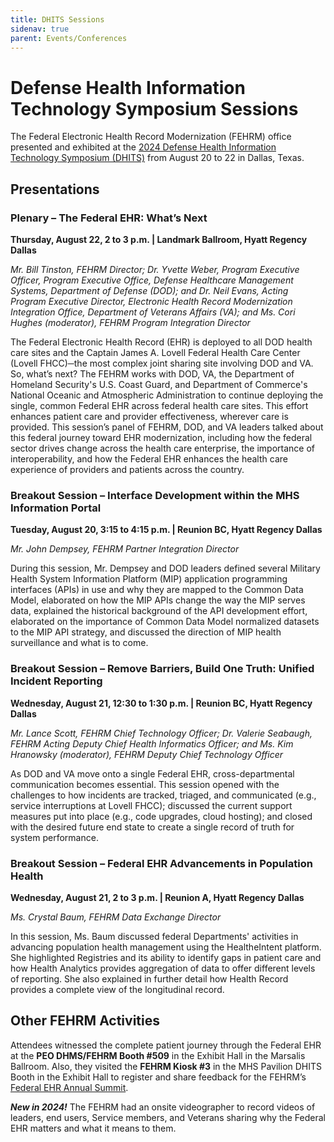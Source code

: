 ```yaml
---
title: DHITS Sessions
sidenav: true
parent: Events/Conferences
---
```

# Defense Health Information Technology Symposium Sessions

The Federal Electronic Health Record Modernization (FEHRM) office presented and exhibited at the [2024 Defense Health Information Technology Symposium (DHITS)](https://www.dhadhits.com/event/37324254-fd27-44d2-a2f2-eac3bc6304e6/summary) from August 20 to 22 in Dallas, Texas.

## Presentations

### Plenary – The Federal EHR: What’s Next

**Thursday, August 22, 2 to 3 p.m. | Landmark Ballroom, Hyatt Regency Dallas**

_Mr. Bill Tinston, FEHRM Director; Dr. Yvette Weber, Program Executive Officer, Program Executive Office, Defense Healthcare Management Systems, Department of Defense (DOD); and Dr. Neil Evans, Acting Program Executive Director, Electronic Health Record Modernization Integration Office, Department of Veterans Affairs (VA); and Ms. Cori Hughes (moderator), FEHRM Program Integration Director_

The Federal Electronic Health Record (EHR) is deployed to all DOD health care sites and the Captain James A. Lovell Federal Health Care Center (Lovell FHCC)─the most complex joint sharing site involving DOD and VA. So, what’s next? The FEHRM works with DOD, VA, the Department of Homeland Security's U.S. Coast Guard, and Department of Commerce's National Oceanic and Atmospheric Administration to continue deploying the single, common Federal EHR across federal health care sites. This effort enhances patient care and provider effectiveness, wherever care is provided. This session’s panel of FEHRM, DOD, and VA leaders talked about this federal journey toward EHR modernization, including how the federal sector drives change across the health care enterprise, the importance of interoperability, and how the Federal EHR enhances the health care experience of providers and patients across the country.

### Breakout Session – Interface Development within the MHS Information Portal

**Tuesday, August 20, 3:15 to 4:15 p.m. | Reunion BC, Hyatt Regency Dallas**

_Mr. John Dempsey, FEHRM Partner Integration Director_

During this session, Mr. Dempsey and DOD leaders defined several Military Health System Information Platform (MIP) application programming interfaces (APIs) in use and why they are mapped to the Common Data Model, elaborated on how the MIP APIs change the way the MIP serves data, explained the historical background of the API development effort, elaborated on the importance of Common Data Model normalized datasets to the MIP API strategy, and discussed the direction of MIP health surveillance and what is to come.

### Breakout Session – Remove Barriers, Build One Truth: Unified Incident Reporting

**Wednesday, August 21, 12:30 to 1:30 p.m. | Reunion BC, Hyatt Regency Dallas**

_Mr. Lance Scott, FEHRM Chief Technology Officer; Dr. Valerie Seabaugh, FEHRM Acting Deputy Chief Health Informatics Officer; and Ms. Kim Hranowsky (moderator), FEHRM Deputy Chief Technology Officer_

As DOD and VA move onto a single Federal EHR, cross-departmental communication becomes essential. This session opened with the challenges to how incidents are tracked, triaged, and communicated (e.g., service interruptions at Lovell FHCC); discussed the current support measures put into place (e.g., code upgrades, cloud hosting); and closed with the desired future end state to create a single record of truth for system performance.

### Breakout Session – Federal EHR Advancements in Population Health

**Wednesday, August 21, 2 to 3 p.m. | Reunion A, Hyatt Regency Dallas**

_Ms. Crystal Baum, FEHRM Data Exchange Director_ 

In this session, Ms. Baum discussed federal Departments' activities in advancing population health management using the HealtheIntent platform. She highlighted Registries and its ability to identify gaps in patient care and how Health Analytics provides aggregation of data to offer different levels of reporting. She also explained in further detail how Health Record provides a complete view of the longitudinal record.

## Other FEHRM Activities

Attendees witnessed the complete patient journey through the Federal EHR at the **PEO DHMS/FEHRM Booth #509** in the Exhibit Hall in the Marsalis Ballroom. Also, they visited the **FEHRM Kiosk #3** in the MHS Pavilion DHITS Booth in the Exhibit Hall to register and share feedback for the FEHRM’s [Federal EHR Annual Summit](https://www.fehrm.gov/federal-ehr-annual-summit/).

***New in 2024!*** The FEHRM had an onsite videographer to record videos of leaders, end users, Service members, and Veterans sharing why the Federal EHR matters and what it means to them.
